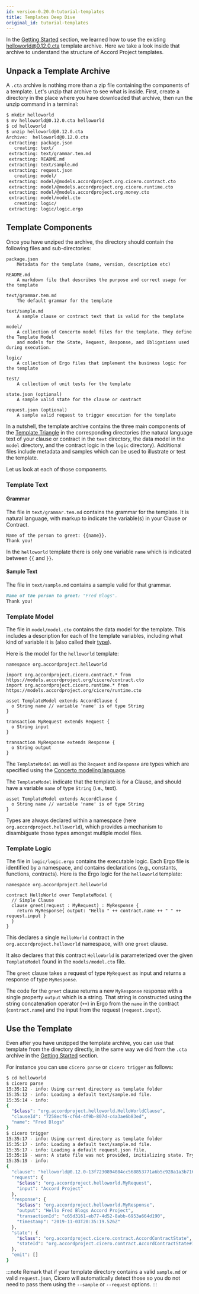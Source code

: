 ```yaml
---
id: version-0.20.0-tutorial-templates
title: Templates Deep Dive
original_id: tutorial-templates
---
```


In the [Getting Started](started-hello) section, we learned how to use the existing [helloworld@0.12.0.cta](https://templates.accordproject.org/archives/helloworld@0.12.0.cta) template archive. Here we take a look inside that archive to understand the structure of Accord Project templates.

## Unpack a Template Archive

A `.cta` archive is nothing more than a zip file containing the components of a template. Let's unzip that archive to see what is inside. First, create a directory in the place where you have downloaded that archive, then run the unzip command in a terminal:

```bash
$ mkdir helloworld
$ mv helloworld@0.12.0.cta helloworld
$ cd helloworld
$ unzip helloworld@0.12.0.cta
Archive:  helloworld@0.12.0.cta
 extracting: package.json            
   creating: text/
 extracting: text/grammar.tem.md     
 extracting: README.md               
 extracting: text/sample.md          
 extracting: request.json            
   creating: model/
 extracting: model/@models.accordproject.org.cicero.contract.cto  
 extracting: model/@models.accordproject.org.cicero.runtime.cto  
 extracting: model/@models.accordproject.org.money.cto  
 extracting: model/model.cto         
   creating: logic/
 extracting: logic/logic.ergo        
```

## Template Components

Once you have unziped the archive, the directory should contain the following files and sub-directories:

```text
package.json
    Metadata for the template (name, version, description etc)

README.md
    A markdown file that describes the purpose and correct usage for the template

text/grammar.tem.md
    The default grammar for the template

text/sample.md
    A sample clause or contract text that is valid for the template

model/
    A collection of Concerto model files for the template. They define the Template Model
    and models for the State, Request, Response, and Obligations used during execution.

logic/
    A collection of Ergo files that implement the business logic for the template

test/
    A collection of unit tests for the template

state.json (optional)
    A sample valid state for the clause or contract

request.json (optional)
    A sample valid request to trigger execution for the template
```

In a nutshell, the template archive contains the three main components of the [Template Triangle](accordproject-concepts#what-is-a-template) in the corresponding directories (the natural language text of your clause or contract in the `text` directory, the data model in the `model` directory, and the contract logic in the `logic` directory). Additional files include metadata and samples which can be used to illustrate or test the template.

Let us look at each of those components.

### Template Text

#### Grammar

The file in `text/grammar.tem.md` contains the grammar for the template. It is natural language, with markup to indicate the variable(s) in your Clause or Contract.

```tem
Name of the person to greet: {{name}}.
Thank you!
```

In the `helloworld` template there is only one variable `name` which is indicated between `{{` and `}}`.

#### Sample Text

The file in `text/sample.md` contains a sample valid for that grammar.

```md
Name of the person to greet: "Fred Blogs".
Thank you!
```

### Template Model

The file in `model/model.cto` contains the data model for the template. This includes a description for each of the template variables, including what kind of variable it is (also called their [type](ref-glossary.html#components-of-data-models)).

Here is the model for the `helloworld` template:

```ergo
namespace org.accordproject.helloworld

import org.accordproject.cicero.contract.* from https://models.accordproject.org/cicero/contract.cto
import org.accordproject.cicero.runtime.* from https://models.accordproject.org/cicero/runtime.cto

asset TemplateModel extends AccordClause {
  o String name // variable 'name' is of type String
}

transaction MyRequest extends Request {
  o String input
}

transaction MyResponse extends Response {
  o String output
}
```

The `TemplateModel` as well as the `Request` and `Response` are types which are specified using the [Concerto modeling language](https://github.com/accordproject/concerto).

The `TemplateModel` indicate that the template is for a Clause, and should have a variable `name` of type `String` (i.e., text).

```ergo
asset TemplateModel extends AccordClause {
  o String name // variable 'name' is of type String
}
```

Types are always declared within a namespace (here `org.accordproject.helloworld`), which provides a mechanism to disambiguate those types amongst multiple model files.

### Template Logic

The file in `logic/logic.ergo` contains the executable logic. Each Ergo file is identified by a namespace, and contains declarations (e.g., constants, functions, contracts). Here is the Ergo logic for the `helloworld` template:

```ergo
namespace org.accordproject.helloworld

contract HelloWorld over TemplateModel {
  // Simple Clause
  clause greet(request : MyRequest) : MyResponse {
    return MyResponse{ output: "Hello " ++ contract.name ++ " " ++ request.input }
  }
}
```

This declares a single `HelloWorld` contract in the `org.accordproject.helloworld` namespace, with one `greet` clause.

It also declares that this contract `HelloWorld` is parameterized over the given `TemplateModel` found in the `models/model.cto` file.

The `greet` clause takes a request of type `MyRequest` as input and returns a response of type `MyResponse`.

The code for the `greet` clause returns a new `MyResponse` response with a single property `output` which is a string. That string is constructed using the string concatenation operator (`++`) in Ergo from the `name` in the contract (`contract.name`) and the input from the request (`request.input`).

## Use the Template

Even after you have unzipped the template archive, you can use that template from the directory directly, in the same way we did from the `.cta` archive in the  [Getting Started](started-hello) section.

For instance you can use `cicero parse` or `cicero trigger` as follows:
```bash
$ cd helloworld
$ cicero parse
15:35:12 - info: Using current directory as template folder
15:35:12 - info: Loading a default text/sample.md file.
15:35:14 - info:
{
  "$class": "org.accordproject.helloworld.HelloWorldClause",
  "clauseId": "7258ecf6-cf64-4f9b-807d-c4a3ae6b83ed",
  "name": "Fred Blogs"
}
$ cicero trigger
15:35:17 - info: Using current directory as template folder
15:35:17 - info: Loading a default text/sample.md file.
15:35:17 - info: Loading a default request.json file.
15:35:19 - warn: A state file was not provided, initializing state. Try the --state flag or create a state.json in the root folder of your template.
15:35:19 - info:
{
  "clause": "helloworld@0.12.0-13f7230894084cc568853771a6b5c928a1a3b71699512f763f8734fcca38dc5c",
  "request": {
    "$class": "org.accordproject.helloworld.MyRequest",
    "input": "Accord Project"
  },
  "response": {
    "$class": "org.accordproject.helloworld.MyResponse",
    "output": "Hello Fred Blogs Accord Project",
    "transactionId": "c65d3161-eb77-4d52-8abb-6953a664d190",
    "timestamp": "2019-11-03T20:35:19.526Z"
  },
  "state": {
    "$class": "org.accordproject.cicero.contract.AccordContractState",
    "stateId": "org.accordproject.cicero.contract.AccordContractState#1"
  },
  "emit": []
}
```

:::note
Remark that if your template directory contains a valid `sample.md` or valid `request.json`, Cicero will automatically detect those so you do not need to pass them using the `--sample` or `--request` options.
:::
